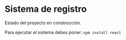 <h1>Sistema de registro</h1>

Estado del proyecto en construcción.

Para ejecutar el sistema debes poner:
```npm install react```
